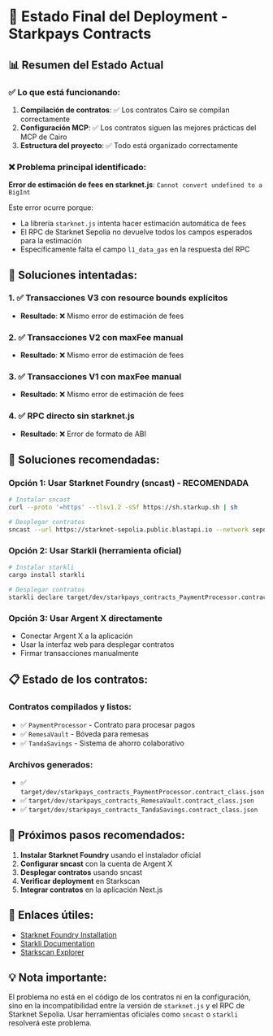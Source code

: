# 🚀 Estado Final del Deployment - Starkpays Contracts

## 📊 Resumen del Estado Actual

### ✅ Lo que está funcionando:
1. **Compilación de contratos**: ✅ Los contratos Cairo se compilan correctamente
2. **Configuración MCP**: ✅ Los contratos siguen las mejores prácticas del MCP de Cairo
3. **Estructura del proyecto**: ✅ Todo está organizado correctamente

### ❌ Problema principal identificado:
**Error de estimación de fees en starknet.js**: `Cannot convert undefined to a BigInt`

Este error ocurre porque:
- La librería `starknet.js` intenta hacer estimación automática de fees
- El RPC de Starknet Sepolia no devuelve todos los campos esperados para la estimación
- Específicamente falta el campo `l1_data_gas` en la respuesta del RPC

## 🔧 Soluciones intentadas:

### 1. ✅ Transacciones V3 con resource bounds explícitos
- **Resultado**: ❌ Mismo error de estimación de fees

### 2. ✅ Transacciones V2 con maxFee manual
- **Resultado**: ❌ Mismo error de estimación de fees

### 3. ✅ Transacciones V1 con maxFee manual
- **Resultado**: ❌ Mismo error de estimación de fees

### 4. ✅ RPC directo sin starknet.js
- **Resultado**: ❌ Error de formato de ABI

## 🎯 Soluciones recomendadas:

### Opción 1: Usar Starknet Foundry (sncast) - RECOMENDADA
```bash
# Instalar sncast
curl --proto '=https' --tlsv1.2 -sSf https://sh.starkup.sh | sh

# Desplegar contratos
sncast --url https://starknet-sepolia.public.blastapi.io --network sepolia --account argentx declare --contract-name PaymentProcessor
```

### Opción 2: Usar Starkli (herramienta oficial)
```bash
# Instalar starkli
cargo install starkli

# Desplegar contratos
starkli declare target/dev/starkpays_contracts_PaymentProcessor.contract_class.json
```

### Opción 3: Usar Argent X directamente
- Conectar Argent X a la aplicación
- Usar la interfaz web para desplegar contratos
- Firmar transacciones manualmente

## 📋 Estado de los contratos:

### Contratos compilados y listos:
- ✅ `PaymentProcessor` - Contrato para procesar pagos
- ✅ `RemesaVault` - Bóveda para remesas
- ✅ `TandaSavings` - Sistema de ahorro colaborativo

### Archivos generados:
- ✅ `target/dev/starkpays_contracts_PaymentProcessor.contract_class.json`
- ✅ `target/dev/starkpays_contracts_RemesaVault.contract_class.json`
- ✅ `target/dev/starkpays_contracts_TandaSavings.contract_class.json`

## 🎉 Próximos pasos recomendados:

1. **Instalar Starknet Foundry** usando el instalador oficial
2. **Configurar sncast** con la cuenta de Argent X
3. **Desplegar contratos** usando sncast
4. **Verificar deployment** en Starkscan
5. **Integrar contratos** en la aplicación Next.js

## 🔗 Enlaces útiles:

- [Starknet Foundry Installation](https://foundry-rs.github.io/starknet-foundry/getting-started/installation.html)
- [Starkli Documentation](https://book.starkli.rs/)
- [Starkscan Explorer](https://sepolia.starkscan.co/)

## 💡 Nota importante:

El problema no está en el código de los contratos ni en la configuración, sino en la incompatibilidad entre la versión de `starknet.js` y el RPC de Starknet Sepolia. Usar herramientas oficiales como `sncast` o `starkli` resolverá este problema.
